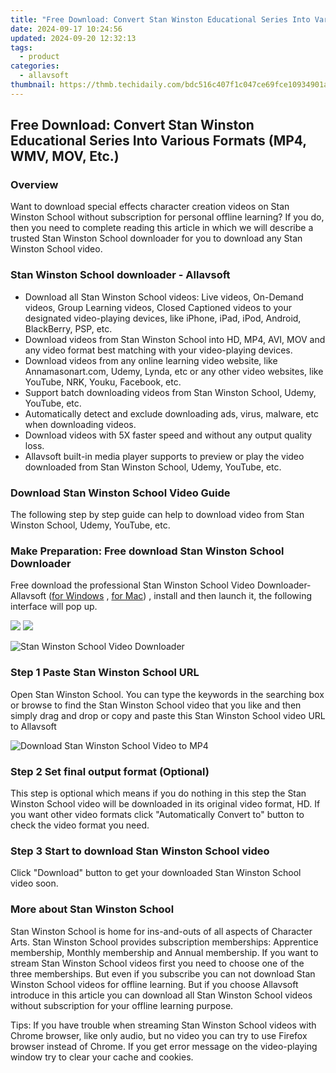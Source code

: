 ```yaml
---
title: "Free Download: Convert Stan Winston Educational Series Into Various Formats (MP4, WMV, MOV, Etc.)"
date: 2024-09-17 10:24:56
updated: 2024-09-20 12:32:13
tags:
  - product
categories:
  - allavsoft
thumbnail: https://thmb.techidaily.com/bdc516c407f1c047ce69fce10934901af5b77e56306af6bf8cabd1b35043cc3e.jpg
---
```


## Free Download: Convert Stan Winston Educational Series Into Various Formats (MP4, WMV, MOV, Etc.)

### Overview

Want to download special effects character creation videos on Stan Winston School without subscription for personal offline learning? If you do, then you need to complete reading this article in which we will describe a trusted Stan Winston School downloader for you to download any Stan Winston School video.

### Stan Winston School downloader - Allavsoft

* Download all Stan Winston School videos: Live videos, On-Demand videos, Group Learning videos, Closed Captioned videos to your designated video-playing devices, like iPhone, iPad, iPod, Android, BlackBerry, PSP, etc.
* Download videos from Stan Winston School into HD, MP4, AVI, MOV and any video format best matching with your video-playing devices.
* Download videos from any online learning video website, like Annamasonart.com, Udemy, Lynda, etc or any other video websites, like YouTube, NRK, Youku, Facebook, etc.
* Support batch downloading videos from Stan Winston School, Udemy, YouTube, etc.
* Automatically detect and exclude downloading ads, virus, malware, etc when downloading videos.
* Download videos with 5X faster speed and without any output quality loss.
* Allavsoft built-in media player supports to preview or play the video downloaded from Stan Winston School, Udemy, YouTube, etc.

### Download Stan Winston School Video Guide

The following step by step guide can help to download video from Stan Winston School, Udemy, YouTube, etc.

### Make Preparation: Free download Stan Winston School Downloader

Free download the professional Stan Winston School Video Downloader- Allavsoft ([for Windows](https://tools.techidaily.com/allavsoft/products/) , [for Mac](https://tools.techidaily.com/allavsoft/products/)) , install and then launch it, the following interface will pop up.

[![](https://www.allavsoft.com/how-to/../images/how-to/free-download-win.jpg)](https://tools.techidaily.com/allavsoft/products/) [![](https://www.allavsoft.com/how-to/../images/how-to/free-download-mac.jpg)](https://tools.techidaily.com/allavsoft/products/)

![Stan Winston School Video Downloader](https://www.allavsoft.com/how-to/../images/allavsoft/screen-shot-600.jpg)

### Step 1 Paste Stan Winston School URL

Open Stan Winston School. You can type the keywords in the searching box or browse to find the Stan Winston School video that you like and then simply drag and drop or copy and paste this Stan Winston School video URL to Allavsoft

![Download Stan Winston School Video to MP4](https://www.allavsoft.com/how-to/../images/how-to/download-rtmp-video/download-rtmp-video.jpg)

### Step 2 Set final output format (Optional)

This step is optional which means if you do nothing in this step the Stan Winston School video will be downloaded in its original video format, HD. If you want other video formats click "Automatically Convert to" button to check the video format you need.

### Step 3 Start to download Stan Winston School video

Click "Download" button to get your downloaded Stan Winston School video soon.

### More about Stan Winston School

Stan Winston School is home for ins-and-outs of all aspects of Character Arts. Stan Winston School provides subscription memberships: Apprentice membership, Monthly membership and Annual membership. If you want to stream Stan Winston School videos first you need to choose one of the three memberships. But even if you subscribe you can not download Stan Winston School videos for offline learning. But if you choose Allavsoft introduce in this article you can download all Stan Winston School videos without subscription for your offline learning purpose.

Tips: If you have trouble when streaming Stan Winston School videos with Chrome browser, like only audio, but no video you can try to use Firefox browser instead of Chrome. If you get error message on the video-playing window try to clear your cache and cookies.

<ins class="adsbygoogle"
     style="display:block"
     data-ad-format="autorelaxed"
     data-ad-client="ca-pub-7571918770474297"
     data-ad-slot="1223367746"></ins>



<ins class="adsbygoogle"
     style="display:block"
     data-ad-client="ca-pub-7571918770474297"
     data-ad-slot="8358498916"
     data-ad-format="auto"
     data-full-width-responsive="true"></ins>
